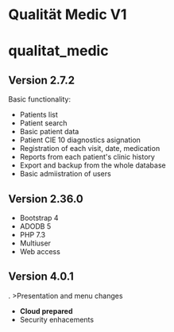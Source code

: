 # Qualität Medic V1
# qualitat_medic

## Version 2.7.2
Basic functionality:
- Patients list
- Patient search
- Basic patient data
- Patient CIE 10 diagnostics asignation
- Registration of each visit, date, medication
- Reports from each patient's clinic history
- Export and backup from the whole database
- Basic admiistration of users

## Version 2.36.0
- Bootstrap 4
- ADODB 5
- PHP 7.3
- Multiuser
- Web access

## Version 4.0.1
. >Presentation and menu changes
- **Cloud prepared**
- Security enhacements
